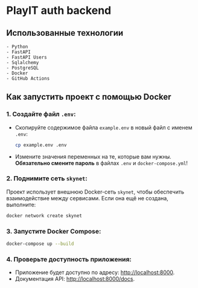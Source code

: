 
# PlayIT auth backend

## Использованные технологии
```
- Python
- FastAPI
- FastAPI Users
- Sqlalchemy
- PostgreSQL
- Docker
- GitHub Actions
```

## Как запустить проект с помощью Docker

### 1. Создайте файл `.env`:
- Скопируйте содержимое файла `example.env` в новый файл с именем `.env`:
  ```bash
  cp example.env .env
  ```
- Измените значения переменных на те, которые вам нужны. **Обязательно смените пароль** в файлах `.env` и `docker-compose.yml`!

### 2. Поднимите сеть `skynet`:
Проект использует внешнюю Docker-сеть `skynet`, чтобы обеспечить взаимодействие между сервисами. Если она ещё не создана, выполните:
```bash
docker network create skynet
```

### 3. Запустите Docker Compose:
```bash
docker-compose up --build
```

### 4. Проверьте доступность приложения:
- Приложение будет доступно по адресу: [http://localhost:8000](http://localhost:8000).
- Документация API: [http://localhost:8000/docs](http://localhost:8000/docs).
